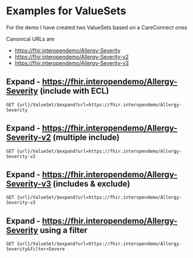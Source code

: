 # Examples for ValueSets

For the demo I have created two ValueSets based on a CareConnect ones

Canonical URLs are
  * https://fhir.interopendemo/Allergy-Severity
  * https://fhir.interopendemo/Allergy-Severity-v2
  * https://fhir.interopendemo/Allergy-Severity-v3

## Expand - https://fhir.interopendemo/Allergy-Severity (include with ECL)

```HTTP
GET {url}/ValueSet/$expand?url=https://fhir.interopendemo/Allergy-Severity
```

## Expand - https://fhir.interopendemo/Allergy-Severity-v2 (multiple include)

```HTTP
GET {url}/ValueSet/$expand?url=https://fhir.interopendemo/Allergy-Severity-v2
```

## Expand - https://fhir.interopendemo/Allergy-Severity-v3 (includes & exclude)

```HTTP
GET {url}/ValueSet/$expand?url=https://fhir.interopendemo/Allergy-Severity-v3
```

## Expand - https://fhir.interopendemo/Allergy-Severity using a filter

```HTTP
GET {url}/ValueSet/$expand?url=https://fhir.interopendemo/Allergy-Severity&filter=Severe
```
